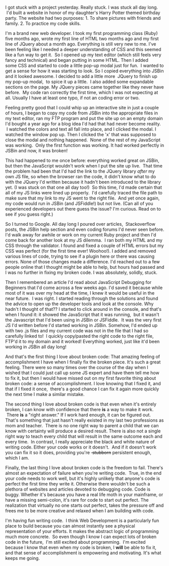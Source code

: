 I got stuck with a project yesterday. Really stuck. I was stuck all day long.  I'd built a website in honor of my daughter's Harry Potter themed birthday party. The website had two purposes: 1. To share pictures with friends and family. 2. To practice my code skills.

I'm a brand new web developer. I took my first programming class (Ruby) five months ago, wrote my first line of HTML two months ago and my first line of JQuery about a month ago. Everything is still very new to me. I've been feeling like I needed a deeper understanding of CSS and this seemed like a fun way to get it.  So I opened up my text editor (which still feels very fancy and technical) and began putting in some HTML. Then I added some CSS and started to code a little pop-up modal just for fun.  I wanted to get a sense for how it was starting to look. So I copied everything into JSBin and it looked awesome. I decided to add a little more  JQuery to finish up my pop-up modal,  to spice it up a little.  I also added some expandable sections on the page. My JQuery pieces came together like they never have before.  My code ran correctly the first time, which I was not expecting at all. Usually I have at least one typo, if not an coding error or two.

Feeling pretty good that I could whip up an interactive site in just a couple of hours, I began to copy my code from JSBin into the appropriate files in my text editor, ran my FTP program and put the site up on an empty domain I'd bought a year ago for a blog idea I'd had that had never become reality.  I watched the colors and text all fall into place, and I clicked the modal. I watched the window pop up. Then I clicked the 'x' that was supposed to close the modal and nothing happened.  None of the rest of my JavaScript was working.  Only the first function was working. It had worked perfectly in JSBin and now, it was broken!

This had happened to me once before: everything worked great on JSBin, but then the JavaScript wouldn't work when I put the site up live.  That time the problem had been that I'd had the link to the JQuery library *after* my own JS file, so when the browser ran the code, it didn't know what to do with the JQuery I'd written because it hadn't been introduced to the library yet. (I was stuck on that one all day too!)  So this time, I'd made certain that all of my JS links were lined up properly.  I'd carefully traced the file path to make sure that my link to my JS went to the right file.  And yet once again, my code would run in JSBin (and JSFiddle!) but not live. (Can all of you experienced developers out there guess the issue? I'm curious. Read on to see if you guess right.)

So I turned to Google. All day long I poured over articles,  Stackoverflow posts, the JSBin help section and even coding forums I'd never seen before. I'd walk away for awhile or work on my current Ruby project and then I'd come back for another look at my JS dilemma.  I ran both my HTML and my CSS through the validator. I found and fixed a couple of HTML errors but my CSS was perfect (for the first time ever! Woohoo!). I added and removed various lines of code, trying to see if a plugin here or there was causing errors. None of those changes made a difference. I'd reached out to a few people online that I thought might be able to help, but hours had passed and I was no further in fixing my broken code. I was absolutely, solidly, stuck.

Then I remembered an article I'd read about JavaScript Debugging for Beginners that I'd come across a few weeks ago. I'd saved it because while most of it was over my head at the time, I knew it would be useful in the near future.  I was right. I started reading through the solutions and found the advice to open up the developer tools and look at the console. Why hadn't I thought of that?? I started to click around in the console, and that's when I found it: it showed the JavaScript that it was running,  but it wasn't the Javascript that I'd been using in JSBin or JSFiddle.  It was the very first JS I'd written before I'd started working in JSBin. Somehow, I'd ended up with two .js files and my current code was not in the file that I had so carefully linked to!  I quickly copy/pasted the right code to the right file, FTP'd it to my domain and it worked! Everything worked, just like it'd been working in JSBin all day long!

And that's the first thing I love about broken code: That amazing feeling of accomplishment I have when I finally fix the broken piece. It's such a great feeling. There were so many times over the course of the day when I wished that I could just call up some JS expert and have them tell me how to fix it, but then I would have missed out on my first favorite thing about broken code: a sense of accomplishment. I love knowing that I fixed it, and that if I fixed it once,  there's a good chance I can fix it again more quickly the next time I make a similar mistake.

The second thing I love about broken code is that even when it's entirely broken, I can know with confidence that there **is** a way to make it work.  There **is** a "right answer." If I work hard enough, it can be figured out. That's something that just hasn't really existed in my last two professions as mom and teacher.  There is no one right way to parent a child that we can know with certainty will produce a desired result. There is also not a single right way to teach every child that will result in the same outcome each and every time.  In contrast, I really appreciate the black and white nature of writing code. Either your code works or it doesn't.  And if it doesn't work you can fix it so it does, providing you're <del> stubborn</del> persistent enough, which I am.

Finally, the last thing I love about broken code is the freedom to fail. There's almost an expectation of failure when you're writing code.  True, in the end your code needs to work well, but it's highly unlikely that anyone's code is perfect the first time they write it. Otherwise there wouldn't be such a plethora of websites and articles devoted to debugging code. Code is buggy. Whether it's because you have a real life moth in your mainframe, or have a missing semi-colon, it's rare for code to start out perfect. The realization that virtually no one starts out perfect, takes the pressure off and frees me to be more creative and relaxed when I am building with code.

I'm having fun writing code.  I think Web Development is a particularly fun place to build because you can almost instantly see a physical representation of your efforts. It makes the abstract logic of programming much more concrete.  So even though I know I can expect lots of broken code in the future,  I'm still excited about programming.  I'm excited because I know that even when my code is broken, I **will** be able to fix it, and that sense of accomplishment is empowering and motivating. It's what keeps me going.

